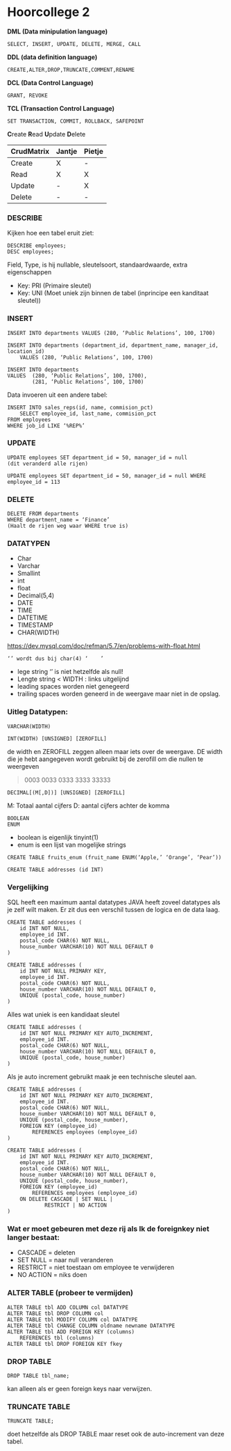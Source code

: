 # Hoorcollege 2

**DML (Data minipulation language)**

```
SELECT, INSERT, UPDATE, DELETE, MERGE, CALL
```

**DDL (data definition language)**

```
CREATE,ALTER,DROP,TRUNCATE,COMMENT,RENAME
```

**DCL (Data Control Language)**

```
GRANT, REVOKE
```

**TCL (Transaction Control Language)**

```
SET TRANSACTION, COMMIT, ROLLBACK, SAFEPOINT
```

**C**reate
**R**ead
**U**pdate
**D**elete

|CrudMatrix|Jantje|Pietje|
|---|---|---|
|Create|X|-|
|Read|X|X|
|Update|-|X|
|Delete|-|-|

### DESCRIBE

Kijken hoe een tabel eruit ziet:

```
DESCRIBE employees;
DESC employees;
```

Field, Type, is hij nullable, sleutelsoort, standaardwaarde, extra eigenschappen

* Key: PRI (Primaire sleutel)
* Key: UNI (Moet uniek zijn binnen de tabel (inprincipe een kanditaat sleutel))

### INSERT

```
INSERT INTO departments VALUES (280, ‘Public Relations’, 100, 1700)
```

```
INSERT INTO departments (department_id, department_name, manager_id, location_id)
	VALUES (280, ‘Public Relations’, 100, 1700)
```

```
INSERT INTO departments
VALUES 	(280, ‘Public Relations’, 100, 1700),
		(281, ‘Public Relations’, 100, 1700)
```

Data invoeren uit een andere tabel:

```
INSERT INTO sales_reps(id, name, commision_pct)
	SELECT employee_id, last_name, commision_pct
FROM employees
WHERE job_id LIKE ‘%REP%’
```

### UPDATE

```
UPDATE employees SET department_id = 50, manager_id = null
(dit veranderd alle rijen)
```

```
UPDATE employees SET department_id = 50, manager_id = null WHERE employee_id = 113
```

### DELETE

```
DELETE FROM departments
WHERE department_name = ‘Finance’
(Haalt de rijen weg waar WHERE true is)
```

### DATATYPEN

* Char
* Varchar
* Smallint
* int
* float
* Decimal(5,4)
* DATE
* TIME
* DATETIME
* TIMESTAMP
* CHAR(WIDTH)

https://dev.mysql.com/doc/refman/5.7/en/problems-with-float.html

```
‘’ wordt dus bij char(4) ‘    ’
```

* lege string ‘’ is niet hetzelfde als null!
* Lengte string < WIDTH : links uitgelijnd
* leading spaces worden niet genegeerd
* trailing spaces worden geneerd in de weergave maar niet in de opslag.

### Uitleg Datatypen:

```
VARCHAR(WIDTH)
```

```
INT(WIDTH) [UNSIGNED] [ZEROFILL]
```

de width en ZEROFILL zeggen alleen maar iets over de weergave.
DE width die je hebt aangegeven wordt gebruikt bij de zerofill om die nullen te weergeven

> 0003  0033  0333  3333  33333

```
DECIMAL[(M[,D])] [UNSIGNED] [ZEROFILL]
```

M: Totaal aantal cijfers
D: aantal cijfers achter de komma

```
BOOLEAN
ENUM
```

* boolean is eigenlijk tinyint(1)
* enum is een lijst van mogelijke strings

```
CREATE TABLE fruits_enum (fruit_name ENUM(‘Apple,’ ‘Orange’, ‘Pear’))
```

```
CREATE TABLE addresses (id INT)
```

### Vergelijking

SQL heeft een maximum aantal datatypes
JAVA heeft zoveel datatypes als je zelf wilt maken.
Er zit dus een verschil tussen de logica en de data laag.

```
CREATE TABLE addresses (
	id INT NOT NULL,
	employee_id INT.
	postal_code CHAR(6) NOT NULL,
	house_number VARCHAR(10) NOT NULL DEFAULT 0
)
```

```
CREATE TABLE addresses (
	id INT NOT NULL PRIMARY KEY,
	employee_id INT.
	postal_code CHAR(6) NOT NULL,
	house_number VARCHAR(10) NOT NULL DEFAULT 0,
	UNIQUE (postal_code, house_number)
)
```

Alles wat uniek is een kandidaat sleutel

```
CREATE TABLE addresses (
	id INT NOT NULL PRIMARY KEY AUTO_INCREMENT,
	employee_id INT.
	postal_code CHAR(6) NOT NULL,
	house_number VARCHAR(10) NOT NULL DEFAULT 0,
	UNIQUE (postal_code, house_number)
)
```

Als je auto increment gebruikt maak je een technische sleutel aan.

```
CREATE TABLE addresses (
	id INT NOT NULL PRIMARY KEY AUTO_INCREMENT,
	employee_id INT.
	postal_code CHAR(6) NOT NULL,
	house_number VARCHAR(10) NOT NULL DEFAULT 0,
	UNIQUE (postal_code, house_number),
	FOREIGN KEY (employee_id)
		REFERENCES employees (employee_id)
)
```

```
CREATE TABLE addresses (
	id INT NOT NULL PRIMARY KEY AUTO_INCREMENT,
	employee_id INT.
	postal_code CHAR(6) NOT NULL,
	house_number VARCHAR(10) NOT NULL DEFAULT 0,
	UNIQUE (postal_code, house_number),
	FOREIGN KEY (employee_id)
		REFERENCES employees (employee_id)
	ON DELETE CASCADE | SET NULL | 
			RESTRICT | NO ACTION
)
```

### Wat er moet gebeuren met deze rij als Ik de foreignkey niet langer bestaat:
* CASCADE = deleten
* SET NULL = naar null veranderen
* RESTRICT = niet toestaan om employee te verwijderen
* NO ACTION = niks doen

### ALTER TABLE (probeer te vermijden)

```
ALTER TABLE tbl ADD COLUMN col DATATYPE
ALTER TABLE tbl DROP COLUMN col
ALTER TABLE tbl MODIFY COLUMN col DATATYPE
ALTER TABLE tbl CHANGE COLUMN oldname newname DATATYPE
ALTER TABLE tbl ADD FOREIGN KEY (columns)
	REFERENCES tbl (columns)
ALTER TABLE tbl DROP FOREIGN KEY fkey
```

### DROP TABLE

```
DROP TABLE tbl_name;
```

kan alleen als er geen foreign keys naar verwijzen.

### TRUNCATE TABLE

```
TRUNCATE TABLE;
```

doet hetzelfde als DROP TABLE maar reset ook de auto-increment van deze tabel.

